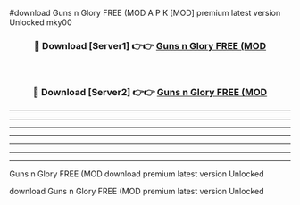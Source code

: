 #download Guns n Glory FREE (MOD A P K [MOD] premium latest version Unlocked mky00 



<div align="center">
<h3>🔴 Download [Server1] 👉👉 <a href="https://apkdownload3.web.app/">Guns n Glory FREE (MOD</a></h3><br>

<h3>🔴 Download [Server2] 👉👉 <a href="https://apkdownload3.web.app/">Guns n Glory FREE (MOD</a></h3>
</div>





----------------------------------------------------------

----------------------------------------------------------

----------------------------------------------------------

----------------------------------------------------------

----------------------------------------------------------

----------------------------------------------------------

----------------------------------------------------------

Guns n Glory FREE (MOD download premium latest version Unlocked

download Guns n Glory FREE (MOD premium latest version Unlocked
